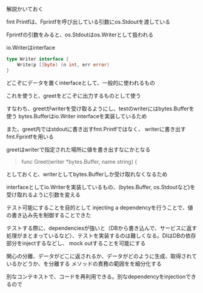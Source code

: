 解説かいておく

fmt
Printfは、Fprintfを呼び出している引数にos.Stdoutを渡している

Fprintfの引数をみると、os.Stdoutはos.Writerとして扱われる

io.Writerはinterface

```go
type Writer interface {
    Write(p []byte) (n int, err error)
}
```

どこぞにデータを置くinterfaceとして、一般的に使われるもの

これを使うと、greetをどこぞに出力するものとして使う

すなわち、greetがwriterを受け取るようにし、testのwriterにはbytes.Bufferを使う
bytes.Bufferはio.Writer interfaceを実装しているため

また、greet内ではstdoutに書き出すfmt.Printfではなく、
writerに書き出すfmt.Fprintfを用いる

greetはwriterで指定された場所に値を書き出すなにかとなる


>func Greet(writer *bytes.Buffer, name string) {

としておくと、writerとしてbytes.Bufferしか受け取れなくなるため

interfaceとしてio.Writerを実装しているもの、(bytes.Buffer, os.Stdoutなど)を
受け取れるように引数を変える


テスト可能にすることを目的として
injecting a dependencyを行うことで、値の書き込み先を制御することできた

テストする際に、dependenciesが強いと（DBから書き込んで、サービスに返す処理がまとまっているなど）、テストを実装するのは難しくなる。DIはDBの依存部分をinjectするなどし、
mock outすることを可能にする

関心の分離、データがどこに返されるか、データがどのように生成、取得されているかどうか、を分離する
メソッドの責務の範囲をを細分化する

別なコンテキストで、コードを再利用できる。別なdependencyをinjectionできるので